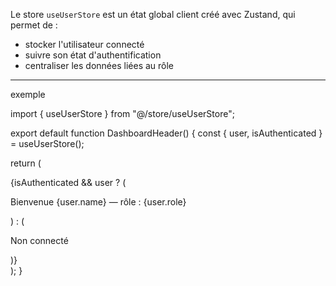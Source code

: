 
Le store `useUserStore` est un état global client créé avec Zustand, qui permet de :

- stocker l'utilisateur connecté
- suivre son état d'authentification
- centraliser les données liées au rôle

---

exemple

import { useUserStore } from "@/store/useUserStore";

export default function DashboardHeader() {
  const { user, isAuthenticated } = useUserStore();

  return (
    <div>
      {isAuthenticated && user ? (
        <p>Bienvenue {user.name} — rôle : {user.role}</p>
      ) : (
        <p>Non connecté</p>
      )}
    </div>
  );
}
